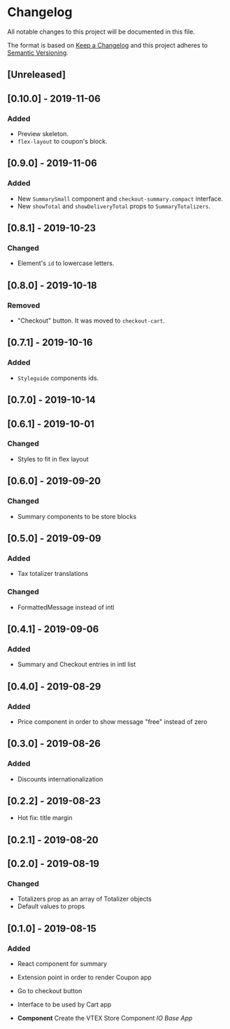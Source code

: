 # Changelog

All notable changes to this project will be documented in this file.

The format is based on [Keep a Changelog](http://keepachangelog.com/en/1.0.0/)
and this project adheres to [Semantic Versioning](http://semver.org/spec/v2.0.0.html).

## [Unreleased]

## [0.10.0] - 2019-11-06

### Added

- Preview skeleton.
- `flex-layout` to coupon's block.

## [0.9.0] - 2019-11-06

### Added

- New `SummarySmall` component and `checkout-summary.compact` interface.
- New `showTotal` and `showDeliveryTotal` props to `SummaryTotalizers`.

## [0.8.1] - 2019-10-23

### Changed

- Element's `id` to lowercase letters.

## [0.8.0] - 2019-10-18

### Removed

- "Checkout" button. It was moved to `checkout-cart`.

## [0.7.1] - 2019-10-16

### Added

- `Styleguide` components ids.

## [0.7.0] - 2019-10-14

## [0.6.1] - 2019-10-01

### Changed

- Styles to fit in flex layout

## [0.6.0] - 2019-09-20

### Changed

- Summary components to be store blocks

## [0.5.0] - 2019-09-09

### Added

- Tax totalizer translations

### Changed

- FormattedMessage instead of intl

## [0.4.1] - 2019-09-06

### Added

- Summary and Checkout entries in intl list

## [0.4.0] - 2019-08-29

### Added

- Price component in order to show message "free" instead of zero

## [0.3.0] - 2019-08-26

### Added

- Discounts internationalization

## [0.2.2] - 2019-08-23

- Hot fix: title margin

## [0.2.1] - 2019-08-20

## [0.2.0] - 2019-08-19

### Changed

- Totalizers prop as an array of Totalizer objects
- Default values to props

## [0.1.0] - 2019-08-15

### Added

- React component for summary
- Extension point in order to render Coupon app
- Go to checkout button
- Interface to be used by Cart app

- **Component** Create the VTEX Store Component _IO Base App_
